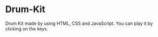 # Drum-Kit
Drum Kit made by using HTML, CSS and JavaScript. You can play it by clicking on the keys.
